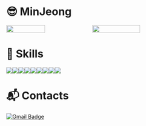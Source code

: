 # 😎 MinJeong
<div style="display:flex; width:100%">
  <img src="https://github-readme-stats.vercel.app/api/top-langs/?username=dev-minjeong&layout=compact" style="width:45%;" /> 
  <img src="https://github-readme-stats.vercel.app/api?username=dev-minjeong&show_icons=true&theme=dracula" style="width:50%;"/>
</div>

# 🌱 Skills
<div style="display:flex; width:100%">
  <img src="https://img.shields.io/badge/React-61DAFB?style=flat&logo=React&logoColor=white" />
  <img src="https://img.shields.io/badge/JavaScript-F7DF1E?style=flat&logo=JavaScript&logoColor=white" />
  <img src="https://img.shields.io/badge/TypeScript-3178C6?style=flat&logo=TypeScript&logoColor=white" />
  <img src="https://img.shields.io/badge/Node.js-339933?style=flat&logo=Node.js&logoColor=white" />
  <img src="https://img.shields.io/badge/Amazon AWS-232F3E?style=flat&logo=Amazon AWS&logoColor=white" />
  <img src="https://img.shields.io/badge/Redux-764ABC?style=flat&logo=Redux&logoColor=white" />
  <img src="https://img.shields.io/badge/Express-000000?style=flat&logo=Express&logoColor=white" />
  <img src="https://img.shields.io/badge/Git-F05032?style=flat&logo=Git&logoColor=white" />
  <img src="https://img.shields.io/badge/MySQL-4479A1?style=flat&logo=MySQL&logoColor=white" />
</div>

# 📬 Contacts
  [![Gmail Badge](https://img.shields.io/badge/Gmail-d14836?style=flat-square&logo=Gmail&logoColor=white&link=mailto:kmjj1026@gmail.com)](mailto:kmjj1026@gmail.com)
